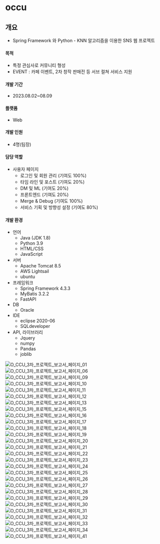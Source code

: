 # occu
## 개요
- Spring Framework 와 Python - KNN 알고리즘을 이용한 SNS 웹 프로젝트

#### 목적
- 특정 관심사로 커뮤니티 형성
- EVENT : 카페 이벤트, 2차 창작 판매전 등 서브 컬쳐 서비스 지원

#### 개발 기간
- 2023.08.02~08.09

#### 플랫폼
- Web

#### 개발 인원
- 4명(팀장)

#### 담당 역할
- 사용자 페이지
  - 로그인 및 회원 관리 (기여도 100%)
  - 타임 라인 및 포스트 (기여도 20%)
  - DM 및 ML (기여도 20%)
  - 프론트엔드 (기여도 20%)
  - Merge & Debug (기여도 100%)
  - 서비스 기획 및 방향성 설정 (기여도 80%)

#### 개발 환경
- 언어
  - Java (JDK 1.8)
  - Python 3.9
  - HTML/CSS
  - JavaScript
- 서버
  - Apache Tomcat 8.5
  - AWS Lightsail
  - ubuntu
- 프레임워크
  - Spring Framework 4.3.3
  - MyBatis 3.2.2
  - FastAPI
- DB
  - Oracle
- IDE
  - eclipse 2020-06
  - SQLdeveloper
- API, 라이브러리
  - Jquery
  - numpy
  - Pandas
  - joblib

![O_CCU_3차_프로젝트_보고서_페이지_01](https://github.com/leenapark/occu/assets/74292378/775ba401-e128-4deb-9fb8-6e6108f995cb)
![O_CCU_3차_프로젝트_보고서_페이지_06](https://github.com/leenapark/occu/assets/74292378/26800113-a562-4495-9e48-61dab97f3c0b)
![O_CCU_3차_프로젝트_보고서_페이지_09](https://github.com/leenapark/occu/assets/74292378/ed06c4f8-ea85-4206-8aa6-7f6ef0fe6b6c)
![O_CCU_3차_프로젝트_보고서_페이지_10](https://github.com/leenapark/occu/assets/74292378/b388ad6d-1318-479a-8baf-193505eb1562)
![O_CCU_3차_프로젝트_보고서_페이지_11](https://github.com/leenapark/occu/assets/74292378/88ceb7e1-052f-4a81-8fdc-2e517e42b5e3)
![O_CCU_3차_프로젝트_보고서_페이지_12](https://github.com/leenapark/occu/assets/74292378/9bcd2c65-9b10-456e-be60-7f7d2dffaff7)
![O_CCU_3차_프로젝트_보고서_페이지_13](https://github.com/leenapark/occu/assets/74292378/dd6f3aca-fdac-4028-be2e-ddc81ef857b7)
![O_CCU_3차_프로젝트_보고서_페이지_15](https://github.com/leenapark/occu/assets/74292378/fa5bd339-b667-470a-9467-daf58d4939db)
![O_CCU_3차_프로젝트_보고서_페이지_16](https://github.com/leenapark/occu/assets/74292378/89183219-d934-407b-a0aa-2024e7d9fa9e)
![O_CCU_3차_프로젝트_보고서_페이지_17](https://github.com/leenapark/occu/assets/74292378/6d8173a4-5ab3-4410-8c62-06e44fd6bb23)
![O_CCU_3차_프로젝트_보고서_페이지_18](https://github.com/leenapark/occu/assets/74292378/99c4dc56-884f-484d-8a44-bfa77395d538)
![O_CCU_3차_프로젝트_보고서_페이지_19](https://github.com/leenapark/occu/assets/74292378/b9918f19-4ae1-4e76-9498-cefd9f87bc7e)
![O_CCU_3차_프로젝트_보고서_페이지_20](https://github.com/leenapark/occu/assets/74292378/89c686e7-af79-4bb9-9287-31516778c7d6)
![O_CCU_3차_프로젝트_보고서_페이지_21](https://github.com/leenapark/occu/assets/74292378/bfbe1b8e-164d-44e4-80e3-4aeab0454340)
![O_CCU_3차_프로젝트_보고서_페이지_22](https://github.com/leenapark/occu/assets/74292378/2412c7c9-f160-475b-ac74-d6f66d575a62)
![O_CCU_3차_프로젝트_보고서_페이지_23](https://github.com/leenapark/occu/assets/74292378/d6a2f554-6b0a-438d-b649-52d13ed07ec5)
![O_CCU_3차_프로젝트_보고서_페이지_24](https://github.com/leenapark/occu/assets/74292378/f16a2f61-f9bb-4f0d-92aa-6da60d4c87d9)
![O_CCU_3차_프로젝트_보고서_페이지_25](https://github.com/leenapark/occu/assets/74292378/7565713a-a1ff-47a6-b6e0-b4fcb2bd58b0)
![O_CCU_3차_프로젝트_보고서_페이지_26](https://github.com/leenapark/occu/assets/74292378/63714c19-6a2a-45b7-948e-88a3e095f2d2)
![O_CCU_3차_프로젝트_보고서_페이지_27](https://github.com/leenapark/occu/assets/74292378/7c47a940-1235-4bf2-b832-d0e26f4286f9)
![O_CCU_3차_프로젝트_보고서_페이지_28](https://github.com/leenapark/occu/assets/74292378/f385494d-b45a-4eea-bc5f-b54540a33c4b)
![O_CCU_3차_프로젝트_보고서_페이지_29](https://github.com/leenapark/occu/assets/74292378/0dd825a3-8036-4441-bb9e-5b71f847606e)
![O_CCU_3차_프로젝트_보고서_페이지_30](https://github.com/leenapark/occu/assets/74292378/5330c0dc-152b-433d-b046-1b332524ba08)
![O_CCU_3차_프로젝트_보고서_페이지_31](https://github.com/leenapark/occu/assets/74292378/06a7b6dc-0b56-42f0-984d-57a05d1525ec)
![O_CCU_3차_프로젝트_보고서_페이지_32](https://github.com/leenapark/occu/assets/74292378/14576601-7641-41a5-9ae7-d89ccef88163)
![O_CCU_3차_프로젝트_보고서_페이지_33](https://github.com/leenapark/occu/assets/74292378/bf195691-b209-4e9f-a73f-3b55731aee5d)
![O_CCU_3차_프로젝트_보고서_페이지_34](https://github.com/leenapark/occu/assets/74292378/6d374989-96de-4e52-887b-1e6b37d6c437)
![O_CCU_3차_프로젝트_보고서_페이지_41](https://github.com/leenapark/occu/assets/74292378/6a616e51-38ee-409e-bed8-71e87e195395)

